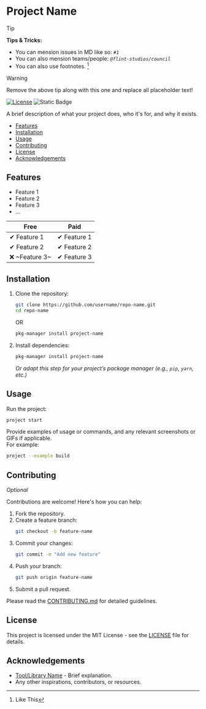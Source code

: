 # Project Name

> [!TIP]
> **Tips & Tricks:**
> - You can mension issues in MD like so: _`#1`_
> - You can also mension teams/people: _`@flint-studios/council`_
> - You can also use footnotes. [^1]

> [!WARNING]
> Remove the above tip along with this one and replace all placeholder text!

[^1]: Like This

[![License](https://img.shields.io/badge/license-MIT-blue.svg)](LICENSE)
![Static Badge](https://img.shields.io/badge/build-passing-darkcyan)

A brief description of what your project does, who it's for, and why it exists.

- [Features](#features)
- [Installation](#installation)
- [Usage](#usage)
- [Contributing](#contributing)
- [License](#license)
- [Acknowledgements](#acknowledgements)


## Features

- Feature 1
- Feature 2
- Feature 3
- ...

|Free|Paid|
|---|---|
|✔ Feature 1|✔ Feature 1|
|✔ Feature 2|✔ Feature 2|
|❌ ~Feature 3~|✔ Feature 3|

## Installation

1. Clone the repository:
   ```bash
   git clone https://github.com/username/repo-name.git
   cd repo-name
   ```
   OR
    ```bash
    pkg-manager install project-name
    ```
2. Install dependencies:
   ```bash
   pkg-manager install project-name
   ```
   _Or adapt this step for your project’s package manager (e.g., `pip`, `yarn`, etc.)_

## Usage

Run the project:
```bash
project start
```

Provide examples of usage or commands, and any relevant screenshots or GIFs if applicable.  
For example:
```bash
project --example build
```

## Contributing
_Optional_

Contributions are welcome! Here's how you can help:

1. Fork the repository.
2. Create a feature branch:
   ```bash
   git checkout -b feature-name
   ```
3. Commit your changes:
   ```bash
   git commit -m "Add new feature"
   ```
4. Push your branch:
   ```bash
   git push origin feature-name
   ```
5. Submit a pull request.

Please read the [CONTRIBUTING.md](CONTRIBUTING.md) for detailed guidelines.

## License

This project is licensed under the MIT License - see the [LICENSE](LICENSE) file for details.

## Acknowledgements

- [Tool/Library Name](https://example.com) - Brief explanation.
- Any other inspirations, contributors, or resources.
